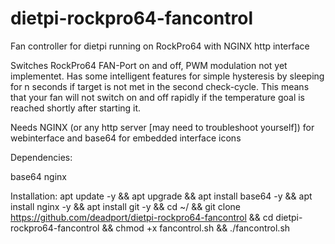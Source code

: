 # dietpi-rockpro64-fancontrol
Fan controller for dietpi running on RockPro64 with NGINX http interface 

Switches RockPro64 FAN-Port on and off, PWM modulation not yet implementet.
Has some intelligent features for simple hysteresis by sleeping for n seconds if target is not met in the second check-cycle.
This means that your fan will not switch on and off rapidly if the temperature goal is reached shortly after starting it.

Needs NGINX (or any http server [may need to troubleshoot yourself]) for webinterface and base64 for embedded interface icons 

Dependencies:

base64
nginx

Installation: 
apt update -y && apt upgrade && apt install base64 -y && apt install nginx -y && apt install git -y && cd ~/ && git clone https://github.com/deadport/dietpi-rockpro64-fancontrol && cd dietpi-rockpro64-fancontrol && chmod +x fancontrol.sh && ./fancontrol.sh  
